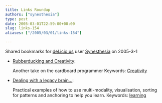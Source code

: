 ```yaml
---
title: Links Roundup
authors: ["synesthesia"]
type: post
date: 2005-03-01T22:59:00+00:00
slug: links-154 
aliases: ["/2005/03/01/links-154"]

---
```

Shared bookmarks for [del.icio.us][1] user  [Synesthesia][2] on 2005-3-1

  * [Rubberducking and Creativity][3]:
  
    Another take on the cardboard programmer Keywords: [Creativity][4]
  * [Dealing with a legacy brain&#8230;][5]:
  
    Practical examples of how to use multi-modality, visualisation, sorting for patterns and anchoring to help you learn. Keywords: [learning][6]

 [1]: https://del.icio.us/
 [2]: https://del.icio.us/synesthesia
 [3]: https://headrush.typepad.com/creating_passionate_users/2005/01/rubberducking_a.html "https://headrush.typepad.com/creating_passionate_users/2005/01/rubberducking_a.html"
 [4]: https://del.icio.us/synesthesia/Creativity
 [5]: https://headrush.typepad.com/creating_passionate_users/2005/02/dealing_with_a_.html "https://headrush.typepad.com/creating_passionate_users/2005/02/dealing_with_a_.html"
 [6]: https://del.icio.us/synesthesia/learning